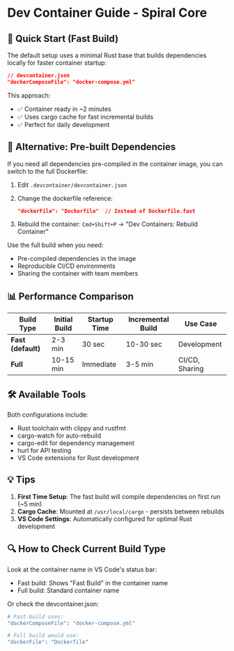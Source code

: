 # Dev Container Guide - Spiral Core

## 🚀 Quick Start (Fast Build)

The default setup uses a minimal Rust base that builds dependencies locally for faster container startup:

```json
// devcontainer.json
"dockerComposeFile": "docker-compose.yml"
```

This approach:

- ✅ Container ready in ~2 minutes
- ✅ Uses cargo cache for fast incremental builds
- ✅ Perfect for daily development

## 🔧 Alternative: Pre-built Dependencies

If you need all dependencies pre-compiled in the container image, you can switch to the full Dockerfile:

1. Edit `.devcontainer/devcontainer.json`
2. Change the dockerfile reference:

   ```json
   "dockerFile": "Dockerfile"  // Instead of Dockerfile.fast
   ```

3. Rebuild the container: `Cmd+Shift+P` → "Dev Containers: Rebuild Container"

Use the full build when you need:

- Pre-compiled dependencies in the image
- Reproducible CI/CD environments
- Sharing the container with team members

## 📊 Performance Comparison

| Build Type         | Initial Build | Startup Time | Incremental Build | Use Case       |
| ------------------ | ------------- | ------------ | ----------------- | -------------- |
| **Fast (default)** | 2-3 min       | 30 sec       | 10-30 sec         | Development    |
| **Full**           | 10-15 min     | Immediate    | 3-5 min           | CI/CD, Sharing |

## 🛠️ Available Tools

Both configurations include:

- Rust toolchain with clippy and rustfmt
- cargo-watch for auto-rebuild
- cargo-edit for dependency management
- hurl for API testing
- VS Code extensions for Rust development

## 💡 Tips

1. **First Time Setup**: The fast build will compile dependencies on first run (~5 min)
2. **Cargo Cache**: Mounted at `/usr/local/cargo` - persists between rebuilds
3. **VS Code Settings**: Automatically configured for optimal Rust development

## 🔍 How to Check Current Build Type

Look at the container name in VS Code's status bar:

- Fast build: Shows "Fast Build" in the container name
- Full build: Standard container name

Or check the devcontainer.json:

```bash
# Fast build uses:
"dockerComposeFile": "docker-compose.yml"

# Full build would use:
"dockerFile": "Dockerfile"
```
